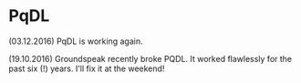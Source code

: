 # PqDL

(03.12.2016) PqDL is working again.

(19.10.2016) Groundspeak recently broke PQDL. It worked flawlessly for the past six (!) years. I'll fix it at the weekend!
